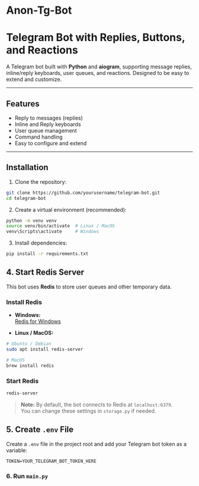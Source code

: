 # Anon-Tg-Bot

# Telegram Bot with Replies, Buttons, and Reactions

A Telegram bot built with **Python** and **aiogram**, supporting message replies, inline/reply keyboards, user queues, and reactions. Designed to be easy to extend and customize.

---

## Features

- Reply to messages (replies)
- Inline and Reply keyboards
- User queue management
- Command handling
- Easy to configure and extend

---

## Installation

1. Clone the repository:

```bash
git clone https://github.com/yourusername/telegram-bot.git
cd telegram-bot
```

2. Create a virtual environment (recommended):

```bash
python -m venv venv
source venv/bin/activate  # Linux / MacOS
venv\Scripts\activate     # Windows
```

3. Install dependencies:
```bash
pip install -r requirements.txt
```

## 4. Start Redis Server

This bot uses **Redis** to store user queues and other temporary data.  

### Install Redis

- **Windows:**  
[Redis for Windows](https://github.com/tporadowski/redis/releases)

- **Linux / MacOS:**  
```bash
# Ubuntu / Debian
sudo apt install redis-server

# MacOS
brew install redis
```

### Start Redis
```bash
redis-server
```

> **Note:** By default, the bot connects to Redis at `localhost:6379`.  
> You can change these settings in `storage.py` if needed.

## 5. Create `.env` File

Create a `.env` file in the project root and add your Telegram bot token as a variable:

```env
TOKEN=YOUR_TELEGRAM_BOT_TOKEN_HERE
```


### 6. Run `main.py`
